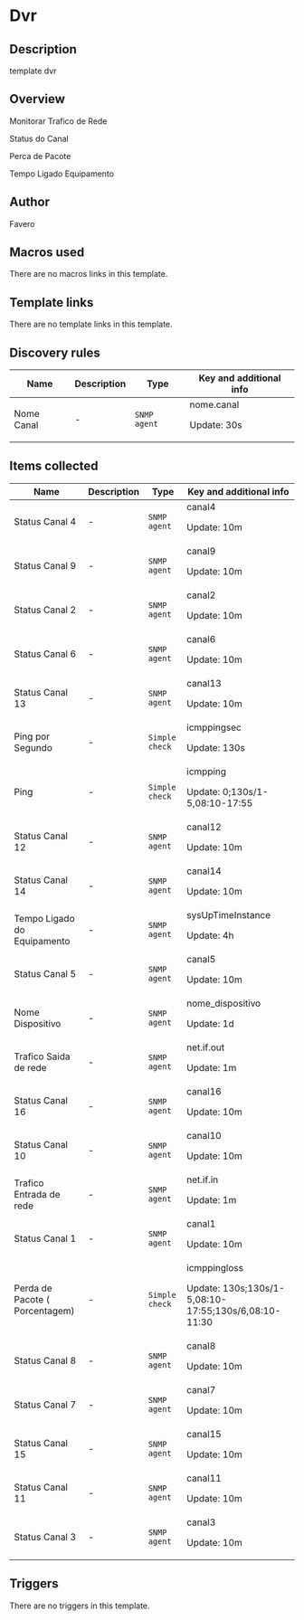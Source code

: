 # Dvr

## Description

template dvr

## Overview

Monitorar Trafico de Rede


Status do Canal


Perca de Pacote


Tempo Ligado Equipamento



## Author

Favero

## Macros used

There are no macros links in this template.

## Template links

There are no template links in this template.

## Discovery rules

|Name|Description|Type|Key and additional info|
|----|-----------|----|----|
|Nome Canal|<p>-</p>|`SNMP agent`|nome.canal<p>Update: 30s</p>|
## Items collected

|Name|Description|Type|Key and additional info|
|----|-----------|----|----|
|Status Canal 4|<p>-</p>|`SNMP agent`|canal4<p>Update: 10m</p>|
|Status Canal 9|<p>-</p>|`SNMP agent`|canal9<p>Update: 10m</p>|
|Status Canal 2|<p>-</p>|`SNMP agent`|canal2<p>Update: 10m</p>|
|Status Canal 6|<p>-</p>|`SNMP agent`|canal6<p>Update: 10m</p>|
|Status Canal 13|<p>-</p>|`SNMP agent`|canal13<p>Update: 10m</p>|
|Ping por Segundo|<p>-</p>|`Simple check`|icmppingsec<p>Update: 130s</p>|
|Ping|<p>-</p>|`Simple check`|icmpping<p>Update: 0;130s/1-5,08:10-17:55</p>|
|Status Canal 12|<p>-</p>|`SNMP agent`|canal12<p>Update: 10m</p>|
|Status Canal 14|<p>-</p>|`SNMP agent`|canal14<p>Update: 10m</p>|
|Tempo Ligado do Equipamento|<p>-</p>|`SNMP agent`|sysUpTimeInstance<p>Update: 4h</p>|
|Status Canal 5|<p>-</p>|`SNMP agent`|canal5<p>Update: 10m</p>|
|Nome Dispositivo|<p>-</p>|`SNMP agent`|nome_dispositivo<p>Update: 1d</p>|
|Trafico Saida de rede|<p>-</p>|`SNMP agent`|net.if.out<p>Update: 1m</p>|
|Status Canal 16|<p>-</p>|`SNMP agent`|canal16<p>Update: 10m</p>|
|Status Canal 10|<p>-</p>|`SNMP agent`|canal10<p>Update: 10m</p>|
|Trafico Entrada de rede|<p>-</p>|`SNMP agent`|net.if.in<p>Update: 1m</p>|
|Status Canal 1|<p>-</p>|`SNMP agent`|canal1<p>Update: 10m</p>|
|Perda de Pacote ( Porcentagem)|<p>-</p>|`Simple check`|icmppingloss<p>Update: 130s;130s/1-5,08:10-17:55;130s/6,08:10-11:30</p>|
|Status Canal 8|<p>-</p>|`SNMP agent`|canal8<p>Update: 10m</p>|
|Status Canal 7|<p>-</p>|`SNMP agent`|canal7<p>Update: 10m</p>|
|Status Canal 15|<p>-</p>|`SNMP agent`|canal15<p>Update: 10m</p>|
|Status Canal 11|<p>-</p>|`SNMP agent`|canal11<p>Update: 10m</p>|
|Status Canal 3|<p>-</p>|`SNMP agent`|canal3<p>Update: 10m</p>|
## Triggers

There are no triggers in this template.


